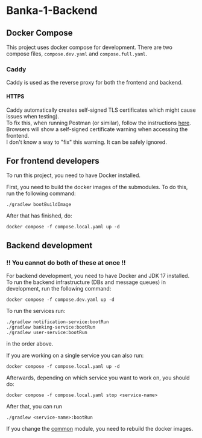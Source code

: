 # Banka-1-Backend



## Docker Compose

This project uses docker compose for development. There are two compose files, `compose.dev.yaml` and `compose.full.yaml`.

### Caddy
Caddy is used as the reverse proxy for both the frontend and backend. 

#### HTTPS
Caddy automatically creates self-signed TLS certificates which might cause issues when testing).  
To fix this, when running Postman (or similar), follow the instructions [here](https://caddyserver.com/docs/running#local-https-with-docker).  
Browsers will show a self-signed certificate warning when accessing the frontend.  
I don't know a way to "fix" this warning. It can be safely ignored.


## For frontend developers

To run this project, you need to have Docker installed.

First, you need to build the docker images of the submodules. To do this, run the following command:
```shell
./gradlew bootBuildImage
```

After that has finished, do:
```shell
docker compose -f compose.local.yaml up -d
```


## Backend development

### ‼️ You cannot do both of these at once ‼️


For backend development, you need to have Docker and JDK 17 installed.
To run the backend infrastructure (DBs and message queues) in development, run the following command:
```shell
docker compose -f compose.dev.yaml up -d
```

To run the services run:
```shell
./gradlew notification-service:bootRun
./gradlew banking-service:bootRun
./gradlew user-service:bootRun
```
in the order above.

If you are working on a single service you can also run:
```shell
docker compose -f compose.local.yaml up -d
```
Afterwards, depending on which service you want to work on, you should do:
```shell
docker compose -f compose.local.yaml stop <service-name>
```
After that, you can run
```shell
./gradlew <service-name>:bootRun
```
If you change the [common](common) module, you need to rebuild the docker images.